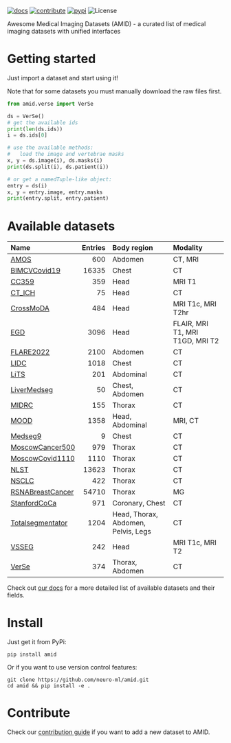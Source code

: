 [![docs](https://img.shields.io/badge/-docs-success)](https://neuro-ml.github.io/amid/)
[![contribute](https://img.shields.io/badge/-contribute-success)](https://neuro-ml.github.io/amid/latest/CONTRIBUTING/)
[![pypi](https://img.shields.io/pypi/v/amid?logo=pypi&label=PyPi)](https://pypi.org/project/amid/)
![License](https://img.shields.io/github/license/neuro-ml/amid)

Awesome Medical Imaging Datasets (AMID) - a curated list of medical imaging datasets with unified interfaces

# Getting started

Just import a dataset and start using it!

Note that for some datasets you must manually download the raw files first.

```python
from amid.verse import VerSe

ds = VerSe()
# get the available ids
print(len(ds.ids))
i = ds.ids[0]

# use the available methods:
#   load the image and vertebrae masks
x, y = ds.image(i), ds.masks(i)
print(ds.split(i), ds.patient(i))

# or get a namedTuple-like object:
entry = ds(i)
x, y = entry.image, entry.masks
print(entry.split, entry.patient)
```

# Available datasets

| Name                                                                                                                                         |   Entries | Body region                         | Modality                        |
|:---------------------------------------------------------------------------------------------------------------------------------------------|----------:|:------------------------------------|:--------------------------------|
| <a href="https://zenodo.org/record/7262581">AMOS</a>                                                                                         |       600 | Abdomen                             | CT, MRI                         |
| <a href="https://ieee-dataport.org/open-access/bimcv-covid-19-large-annotated-dataset-rx-and-ct-images-covid-19-patients-0">BIMCVCovid19</a> |     16335 | Chest                               | CT                              |
| <a href="https://sites.google.com/view/calgary-campinas-dataset/home">CC359</a>                                                              |       359 | Head                                | MRI T1                          |
| <a href="https://physionet.org/content/ct-ich/1.3.1/">CT_ICH</a>                                                                             |        75 | Head                                | CT                              |
| <a href="https://zenodo.org/record/6504722#.YsgwnNJByV4">CrossMoDA</a>                                                                       |       484 | Head                                | MRI T1c, MRI T2hr               |
| <a href="https://xnat.bmia.nl/data/archive/projects/egd">EGD</a>                                                                             |      3096 | Head                                | FLAIR, MRI T1, MRI T1GD, MRI T2 |
| <a href="https://flare22.grand-challenge.org/">FLARE2022</a>                                                                                 |      2100 | Abdomen                             | CT                              |
| <a href="https://wiki.cancerimagingarchive.net/pages/viewpage.action?pageId=1966254">LIDC</a>                                                |      1018 | Chest                               | CT                              |
| <a href="https://competitions.codalab.org/competitions/17094">LiTS</a>                                                                       |       201 | Abdominal                           | CT                              |
| <a href="https://www.medseg.ai/database/liver-segments-50-cases">LiverMedseg</a>                                                             |        50 | Chest, Abdomen                      | CT                              |
| <a href="https://wiki.cancerimagingarchive.net/pages/viewpage.action?pageId=80969742">MIDRC</a>                                              |       155 | Thorax                              | CT                              |
| <a href="http://medicalood.dkfz.de/web/">MOOD</a>                                                                                            |      1358 | Head, Abdominal                     | MRI, CT                         |
| <a href="http://medicalsegmentation.com/covid19/">Medseg9</a>                                                                                |         9 | Chest                               | CT                              |
| <a href="https://mosmed.ai/en/datasets/mosmeddata-kt-s-priznakami-raka-legkogo-tip-viii/">MoscowCancer500</a>                                |       979 | Thorax                              | CT                              |
| <a href="https://mosmed.ai/en/datasets/covid191110/">MoscowCovid1110</a>                                                                     |      1110 | Thorax                              | CT                              |
| <a href="https://wiki.cancerimagingarchive.net/display/NLST/National+Lung+Screening+Trial">NLST</a>                                          |     13623 | Thorax                              | CT                              |
| <a href="https://wiki.cancerimagingarchive.net/display/Public/NSCLC-Radiomics">NSCLC</a>                                                     |       422 | Thorax                              | CT                              |
| <a href="https://www.kaggle.com/competitions/rsna-breast-cancer-detection/data">RSNABreastCancer</a>                                         |     54710 | Thorax                              | MG                              |
| <a href="https://stanfordaimi.azurewebsites.net/datasets/e8ca74dc-8dd4-4340-815a-60b41f6cb2aa">StanfordCoCa</a>                              |       971 | Coronary, Chest                     | CT                              |
| <a href="https://zenodo.org/record/6802614#.Y6M2MxXP1D8">Totalsegmentator</a>                                                                |      1204 | Head, Thorax, Abdomen, Pelvis, Legs | CT                              |
| <a href="https://wiki.cancerimagingarchive.net/pages/viewpage.action?pageId=70229053">VSSEG</a>                                              |       242 | Head                                | MRI T1c, MRI T2                 |
| <a href="https://osf.io/4skx2/">VerSe</a>                                                                                                    |       374 | Thorax, Abdomen                     | CT                              |

Check out [our docs](https://neuro-ml.github.io/amid/) for a more detailed list of available datasets and their fields.

# Install

Just get it from PyPi:

```shell
pip install amid
```

Or if you want to use version control features:

```shell
git clone https://github.com/neuro-ml/amid.git
cd amid && pip install -e .
```

# Contribute

Check our [contribution guide](https://neuro-ml.github.io/amid/latest/CONTRIBUTING/) if you want to add a new dataset to
AMID.
